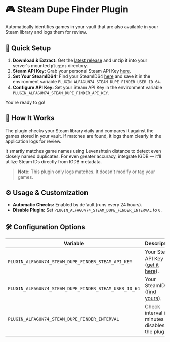 # 🎮 Steam Dupe Finder Plugin

Automatically identifies games in your vault that are also available in your Steam library and logs them for review.

## 🚀 Quick Setup

1. **Download & Extract:** Get the [latest release](https://github.com/Alfagun74/gamevault-steam-dupe-finder-plugin/releases/latest) and unzip it into your server's mounted `plugins` directory.
2. **Steam API Key:** Grab your personal Steam API Key [here](https://steamcommunity.com/dev/apikey).
3. **Set Your SteamID64:** Find your SteamID64 [here](https://steamid.io) and save it in the environment variable `PLUGIN_ALFAGUN74_STEAM_DUPE_FINDER_USER_ID_64`.
4. **Configure API Key:** Set your Steam API Key in the environment variable `PLUGIN_ALFAGUN74_STEAM_DUPE_FINDER_API_KEY`.

You're ready to go!

## 🎯 How It Works

The plugin checks your Steam library daily and compares it against the games stored in your vault. If matches are found, it logs them clearly in the application logs for review.

It smartly matches game names using Levenshtein distance to detect even closely named duplicates. For even greater accuracy, integrate IGDB — it’ll utilize Steam IDs directly from IGDB metadata.

> **Note:** This plugin only logs matches. It doesn't modify or tag your games.

## ⚙️ Usage & Customization

- **Automatic Checks:** Enabled by default (runs every 24 hours).
- **Disable Plugin:** Set `PLUGIN_ALFAGUN74_STEAM_DUPE_FINDER_INTERVAL` to `0`.

## 🛠️ Configuration Options

| Variable                                              | Description                                                                | Default |
| ----------------------------------------------------- | -------------------------------------------------------------------------- | ------- |
| `PLUGIN_ALFAGUN74_STEAM_DUPE_FINDER_STEAM_API_KEY`    | Your Steam API Key ([get it here](https://steamcommunity.com/dev/apikey)). | -       |
| `PLUGIN_ALFAGUN74_STEAM_DUPE_FINDER_STEAM_USER_ID_64` | Your SteamID64 ([find yours](https://steamid.io)).                         | -       |
| `PLUGIN_ALFAGUN74_STEAM_DUPE_FINDER_INTERVAL`         | Check interval in minutes (`0` disables the plugin).                       | `1440`  |
